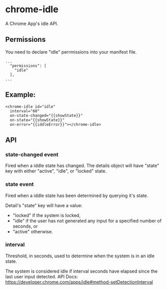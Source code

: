 # chrome-idle
A Chrome App's idle API.

## Permissions
You need to declare "idle" perrmissions into your manifest file.

    ...
      "permissions": [
        "idle"
      ],
    ...


## Example:

    <chrome-idle id="idle"
      interval="60"
      on-state-changed="{{showState}}"
      on-state="{{showState}}"
      on-error="{{iddleError}}"></chrome-idle>

## API
### state-changed event
Fired when a iddle state has changed. 
The details object will have "state" key with either "active", "idle", or "locked" state.

### state event
Fired when a iddle state has been determined by querying it's state.

Detail's "state" key will have a value: 
* "locked" if the system is locked, 
* "idle" if the user has not generated any input for a specified number of seconds, or 
* "active" otherwise.

### interval
Threshold, in seconds, used to determine when the system is in an idle state.

The system is considered idle if interval seconds have elapsed since the last user input detected.
API Docs: https://developer.chrome.com/apps/idle#method-setDetectionInterval